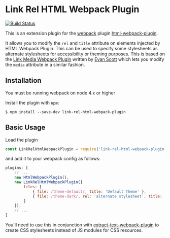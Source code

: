 Link Rel HTML Webpack Plugin
==============================

[![Build Status](https://travis-ci.org/yaycmyk/link-media-html-webpack-plugin.svg?branch=master)](https://travis-ci.org/rezonant/link-rel-html-webpack-plugin) 
<!-- [![codecov](https://codecov.io/gh/yaycmyk/link-media-html-webpack-plugin/branch/master/graph/badge.svg)](https://codecov.io/gh/rezonant/link-rel-html-webpack-plugin) -->

This is an extension plugin for the [webpack](http://webpack.github.io) plugin [html-webpack-plugin](https://github.com/ampedandwired/html-webpack-plugin).

It allows you to modify the `rel` and `title` attribute on <link> elements injected by HTML Webpack Plugin. This can be used to specify some stylesheets as 
alternate stylesheets for accessibility or theming purposes. This is based on the 
[Link Media Webpack Plugin](https://github.com/probablyup/link-media-html-webpack-plugin) written by [Evan Scott](https://github.com/probablyup) which lets 
you modify the `media` attribute in a similar fashion.

Installation
------------

You must be running webpack on node 4.x or higher

Install the plugin with `npm`:

```shell
$ npm install --save-dev link-rel-html-webpack-plugin
```

Basic Usage
-----------

Load the plugin

```js
const LinkRelHtmlWebpackPlugin = require('link-rel-html-webpack-plugin');
```

and add it to your webpack config as follows:

```js
plugins: [
    // ...
    new HtmlWebpackPlugin(),
    new LinkRelHtmlWebpackPlugin({
        files: [
            { file: /theme-default/, title: 'Default Theme' },
            { file: /theme-dark/, rel: 'alternate stylesheet', title:  => 'Dark Theme' }
        ]
    }),
    // ...
]
```

You'll need to use this in conjunction with [extract-text-webpack-plugin](https://github.com/webpack-contrib/extract-text-webpack-plugin) to 
create CSS stylesheets instead of JS modules for CSS resources.
